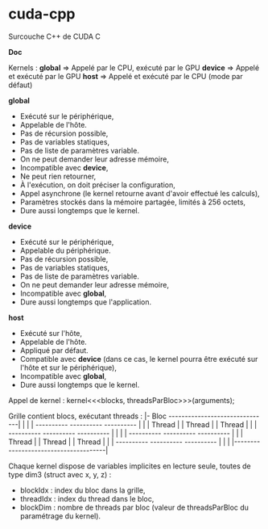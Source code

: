 # cuda-cpp
Surcouche C++ de CUDA C

**Doc**

Kernels :
__global__ => Appelé par le CPU, exécuté par le GPU
__device__ => Appelé et exécuté par le GPU
__host__   => Appelé et exécuté par le CPU (mode par défaut)

__global__
- Exécuté sur le périphérique,
- Appelable de l'hôte.
- Pas de récursion possible,
- Pas de variables statiques,
- Pas de liste de paramètres variable.
- On ne peut demander leur adresse mémoire,
- Incompatible avec __device__,
- Ne peut rien retourner,
- À l'exécution, on doit préciser la configuration,
- Appel asynchrone (le kernel retourne avant d'avoir effectué les calculs),
- Paramètres stockés dans la mémoire partagée, limités à 256 octets,
- Dure aussi longtemps que le kernel.

__device__
- Exécuté sur le périphérique,
- Appelable du périphérique.
- Pas de récursion possible,
- Pas de variables statiques,
- Pas de liste de paramètres variable.
- On ne peut demander leur adresse mémoire,
- Incompatible avec __global__,
- Dure aussi longtemps que l'application.

__host__
- Exécuté sur l'hôte,
- Appelable de l'hôte.
- Appliqué par défaut.
- Compatible avec __device__ (dans ce cas, le kernel pourra être exécuté sur l'hôte et sur le périphérique),
- Incompatible avec __global__,
- Dure aussi longtemps que le kernel.

Appel de kernel :
kernel<<<blocks, threadsParBloc>>>(arguments);

Grille contient blocs, exécutant threads :
|- Bloc -------------------------------|
|                                      |
|  ----------  ----------  ----------  |
|  | Thread |  | Thread |  | Thread |  |
|  ----------  ----------  ----------  |
|                                      |
|  ----------  ----------  ----------  |
|  | Thread |  | Thread |  | Thread |  |
|  ----------  ----------  ----------  |
|                                      |
|--------------------------------------|

Chaque kernel dispose de variables implicites en lecture seule, toutes de type dim3 (struct avec x, y, z) :
- blockIdx : index du bloc dans la grille,
- threadIdx : index du thread dans le bloc,
- blockDim : nombre de threads par bloc (valeur de threadsParBloc du paramétrage du kernel).
